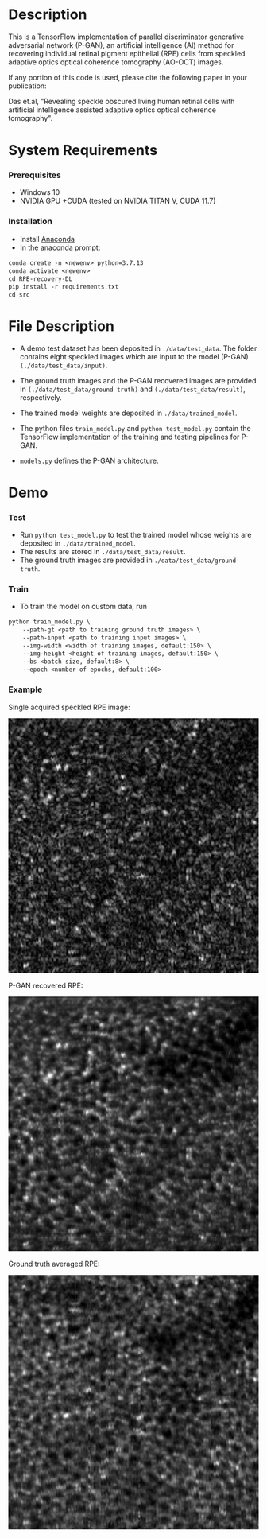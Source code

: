# Description

This is a TensorFlow implementation of parallel discriminator generative adversarial network (P-GAN), an artificial intelligence (AI) method  for recovering individual retinal pigment epithelial (RPE) cells from speckled adaptive optics optical coherence tomography (AO-OCT) images. 

If any portion of this code is used, please cite the following paper in your publication:

Das et.al, "Revealing speckle obscured living human retinal cells with artificial intelligence assisted adaptive optics optical coherence tomography". 

# System Requirements

### Prerequisites

- Windows 10
- NVIDIA GPU +CUDA (tested on NVIDIA TITAN V, CUDA 11.7)

### Installation

- Install [Anaconda](https://www.anaconda.com/products/distribution)
- In the anaconda prompt:
```
conda create -n <newenv> python=3.7.13
conda activate <newenv>
cd RPE-recovery-DL
pip install -r requirements.txt 
cd src
```

# File Description

- A demo test dataset has been deposited in `./data/test_data`. The folder contains eight speckled images which are input to the model (P-GAN) `(./data/test_data/input)`. 

- The ground truth images and the P-GAN recovered images are provided in `(./data/test_data/ground-truth)` and `(./data/test_data/result)`, respectively.

- The trained model weights are deposited in `./data/trained_model`.

- The python files `train_model.py` and `python test_model.py` contain the TensorFlow implementation of the training and testing pipelines for P-GAN.

- `models.py`  defines the P-GAN architecture.

# Demo

### Test

- Run `python test_model.py` to test the trained model whose weights are
  deposited in `./data/trained_model`.
- The results are stored in `./data/test_data/result`.
- The ground truth images are provided in `./data/test_data/ground-truth`.

### Train

- To train the model on custom data, run 
```
python train_model.py \
    --path-gt <path to training ground truth images> \
    --path-input <path to training input images> \
    --img-width <width of training images, default:150> \
    --img-height <height of training images, default:150> \
    --bs <batch size, default:8> \
    --epoch <number of epochs, default:100>
```

### Example

Single acquired speckled RPE image:

<img src="assets/speckledRPE.png" width="512" height="512" />

P-GAN recovered RPE:

<img src="assets/PGANRecoveredRPE.png" width="512" height="512" />



Ground truth averaged RPE:

<img src="assets/groundtruthAveragedRPE.png" width="512" height="512" />

